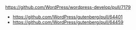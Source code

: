 https://github.com/WordPress/wordpress-develop/pull/7179

* https://github.com/WordPress/gutenberg/pull/64401
* https://github.com/WordPress/gutenberg/pull/64459
